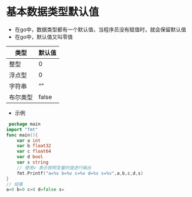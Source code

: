 # 基本数据类型默认值

- 在go中，数据类型都有一个默认值，当程序员没有赋值时，就会保留默认值
- 在go中，默认值又叫零值

| 类型     | 默认值 |
| -------- | ------ |
| 整型     | 0      |
| 浮点型   | 0      |
| 字符串   | “”     |
| 布尔类型 | false  |

- 示例

```go
 package main
import "fmt"
func main(){
	var a int
	var b float32
	var c float64
	var d bool
	var s string
	// 使用v 表示按照变量的值进行输出
	fmt.Printf("a=%v b=%v c=%v d=%v s=%v",a,b,c,d,s)
}
// 结果
a=0 b=0 c=0 d=false s=
```

